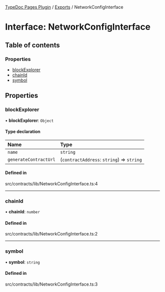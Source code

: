 [TypeDoc Pages Plugin](../README.md) / [Exports](../modules.md) / NetworkConfigInterface

# Interface: NetworkConfigInterface

## Table of contents

### Properties

- [blockExplorer](NetworkConfigInterface.md#blockexplorer)
- [chainId](NetworkConfigInterface.md#chainid)
- [symbol](NetworkConfigInterface.md#symbol)

## Properties

### blockExplorer

• **blockExplorer**: `Object`

#### Type declaration

| Name | Type |
| :------ | :------ |
| `name` | `string` |
| `generateContractUrl` | (`contractAddress`: `string`) => `string` |

#### Defined in

src/contracts/lib/NetworkConfigInterface.ts:4

___

### chainId

• **chainId**: `number`

#### Defined in

src/contracts/lib/NetworkConfigInterface.ts:2

___

### symbol

• **symbol**: `string`

#### Defined in

src/contracts/lib/NetworkConfigInterface.ts:3
